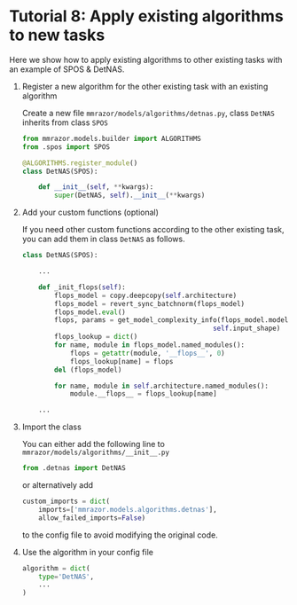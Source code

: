 # Tutorial 8: Apply existing algorithms to new tasks

Here we show how to apply existing algorithms to other existing tasks with an example of SPOS & DetNAS.

1. Register a new algorithm for the other existing task with an existing algorithm

    Create a new file `mmrazor/models/algorithms/detnas.py`, class `DetNAS` inherits from class `SPOS`

    ```python
    from mmrazor.models.builder import ALGORITHMS
    from .spos import SPOS

    @ALGORITHMS.register_module()
    class DetNAS(SPOS):

        def __init__(self, **kwargs):
            super(DetNAS, self).__init__(**kwargs)
    ```

2. Add your custom functions (optional)

    If you need other custom functions according to the other existing task, you can add them in class `DetNAS` as follows.

    ```python
    class DetNAS(SPOS):

        ...

        def _init_flops(self):
            flops_model = copy.deepcopy(self.architecture)
            flops_model = revert_sync_batchnorm(flops_model)
            flops_model.eval()
            flops, params = get_model_complexity_info(flops_model.model.backbone,
                                                    self.input_shape)
            flops_lookup = dict()
            for name, module in flops_model.named_modules():
                flops = getattr(module, '__flops__', 0)
                flops_lookup[name] = flops
            del (flops_model)

            for name, module in self.architecture.named_modules():
                module.__flops__ = flops_lookup[name]

        ...

    ```

3. Import the class

    You can either add the following line to `mmrazor/models/algorithms/__init__.py`

    ```python
    from .detnas import DetNAS
    ```

    or alternatively add

    ```python
    custom_imports = dict(
        imports=['mmrazor.models.algorithms.detnas'],
        allow_failed_imports=False)
    ```

    to the config file to avoid modifying the original code.

4. Use the algorithm in your config file

    ```python
    algorithm = dict(
        type='DetNAS',
        ...
    )
    ```
